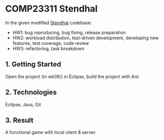 # COMP23311 Stendhal
In the given modified [Stendhal](https://stendhalgame.org/wiki/Stendhal) codebase:

 - HW1: bug reproducing, bug fixing, release preparation
 - HW2: workload distribution, test-driven development, developing new features, test coverage, code review
 - HW3: refactoring, task breakdown

## 1. Getting Started
Open the project (in wk08/) in Eclipse, build the project with Ant.


## 2. Technologies
Eclipse, Java, Git


## 3. Result
A functional game with local client & server.